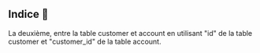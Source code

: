## **Indice 🎁**

La deuxième, entre la table customer et account en utilisant "id" de la table customer et "customer_id" de la table account.
